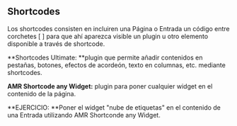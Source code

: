## Shortcodes

Los shortcodes consisten en incluiren una Página o Entrada un código entre corchetes \[ \] para que ahí aparezca visible un plugin u otro elemento disponible a través de shortcode.

**Shortcodes Ultimate: **plugin que permite añadir contenidos en pestañas, botones, efectos de acordeón, texto en columnas, etc. mediante shortcodes.

**AMR Shortcode any Widget:** plugin para poner cualquier widget en el contenido de la página.

**EJERCICIO: **Poner el widget "nube de etiquetas" en el contenido de una Entrada utilizando AMR Shortconde any Widget.

